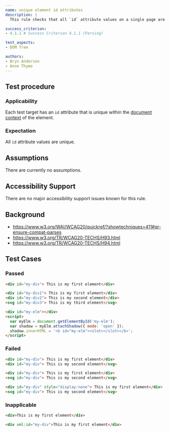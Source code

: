 ```yaml
---
name: unique element id attributes
description: |
  This rule checks that all `id` attribute values on a single page are unique.

success_criterion:
- 4.1.1 # Success Criterion 4.1.1 (Parsing)

test_aspects:
- DOM Tree

authors:
- Bryn Anderson
- Anne Thyme
---
```


## Test procedure

### Applicability

Each test target has an `id` attribute that is unique within the [document context](https://github.com/auto-wcag/auto-wcag/pull/110/files#insert-link-here) of the element.

### Expectation

All `id` attribute values are unique.

## Assumptions

There are currently no assumptions.

## Accessibility Support

There are no major accessibility support issues known for this rule.

## Background
- https://www.w3.org/WAI/WCAG20/quickref/?showtechniques=411#qr-ensure-compat-parses
- https://www.w3.org/TR/WCAG20-TECHS/H93.html
- https://www.w3.org/TR/WCAG20-TECHS/H94.html

## Test Cases

### Passed

```html
<div id="my-div"> This is my first element</div>
```

```html
<div id="my-div1"> This is my first element</div>
<div id="my-div2"> This is my second element</div>
<svg id="my-div3"> This is my third element</svg>
```

```html
<div id="my-elm"></div>
<script>
  var myElm = document.getElementById('my-elm');
  var shadow = myElm.attachShadow({ mode: 'open' });
  shadow.innerHTML = '<b id="my-elm"><slot></slot></b>';
</script>
```

### Failed

```html
<div id="my-div"> This is my first element</div>
<div id="my-div"> This is my second element</svg>
```

```html
<div id="my-div"> This is my first element</div>
<svg id="my-div"> This is my second element</svg>
```

```html
<div id="my-div" style="display:none"> This is my first element</div>
<svg id="my-div"> This is my second element</svg>
```

### Inapplicable

```html
<div>This is my first element</div>
```

```html
<div xml:id="my-div">This is my first element</div>
```
